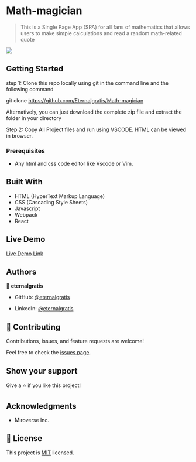 # Math-magician
> This is a Single Page App (SPA) for all fans of mathematics that allows users to make simple calculations and read a random math-related quote

![](https://img.shields.io/badge/Microverse-blueviolet)


## Getting Started

step 1: Clone this repo locally using git in the command line and the following command

git clone https://github.com/Eternalgratis/Math-magician

Alternatively, you can just download the complete zip file and extract the folder in your directory

Step 2: Copy All Project files and run using VSCODE. HTML can be viewed in browser.

### Prerequisites

- Any html and css code editor like Vscode or Vim.

## Built With

- HTML (HyperText Markup Language)
- CSS (Cascading Style Sheets)
- Javascript
- Webpack
- React


## Live Demo

[Live  Demo Link](#)

## Authors

👤 **eternalgratis**

- GitHub: [@eternalgratis](https://github.com/Eternalgratis)

- LinkedIn: [@eternalgratis](https://st1.zoom.us/web_client/4qu8baa/html/externalLinkPage.html?ref=https://www.linkedin.com/in/titilope-apuabi-69a98719b//)


## 🤝 Contributing

Contributions, issues, and feature requests are welcome!

Feel free to check the [issues page](../../issues/).


## Show your support

Give a ⭐️ if you like this project!

## Acknowledgments

- Miroverse Inc.


## 📝 License

This project is [MIT](./MIT.md) licensed.

